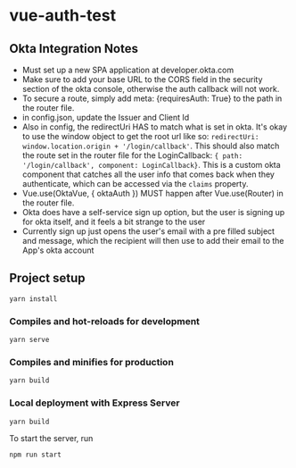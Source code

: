 # vue-auth-test
## Okta Integration Notes
  - Must set up a new SPA application at developer.okta.com
  - Make sure to add your base URL to the CORS field in the security section of the okta console, otherwise the auth callback will not work.
  - To secure a route, simply add meta: {requiresAuth: True} to the path in the router file.
  - in config.json, update the Issuer and Client Id
  - Also in config, the redirectUri HAS to match what is set in okta. It's okay to use the window object to get the root url like so: `redirectUri: window.location.origin + '/login/callback'`. This should also match the route set in the router file for the LoginCallback: `{ path: '/login/callback', component: LoginCallback}`. This is a custom okta component that catches all the user info that comes back when they authenticate, which can be accessed via the `claims` property.
  - Vue.use(OktaVue, { oktaAuth }) MUST happen after Vue.use(Router) in the router file.
  - Okta does have a self-service sign up option, but the user is signing up for okta itself, and it feels a bit strange to the user
  - Currently sign up just opens the user's email with a pre filled subject and message, which the recipient will then use to add their email to the App's okta account
  
## Project setup
```
yarn install
```

### Compiles and hot-reloads for development
```
yarn serve
```

### Compiles and minifies for production
```
yarn build
```

### Local deployment with Express Server
```
yarn build
```

To start the server, run
```
npm run start
```
